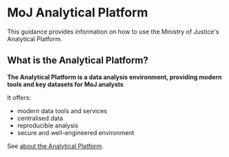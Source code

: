 # MoJ Analytical Platform

This guidance provides information on how to use the Ministry of Justice's Analytical Platform.

## What is the Analytical Platform?

__The Analytical Platform is a data analysis environment, providing modern tools and key datasets for MoJ analysts__

It offers:

* modern data tools and services
* centralised data
* reproducible analysis
* secure and well-engineered environment

See [about the Analytical Platform](/about.html).

